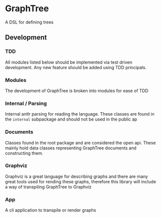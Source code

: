 # GraphTree
A DSL for defining trees

## Development

### TDD
All modules listed below should be implemented via test driven development. Any new feature should be added using TDD
principals.

### Modules
The development of GraphTree is broken into modules for ease of TDD

### Internal / Parsing

Internal antlr parsing for reading the language. These classes are found in the `internal` subpackage and should not be
used in the public ap

### Documents

Classes found in the root package and are considered the open api. These mainly hold data classes representing GraphTree
documents and constructing them.

### Graphviz

Graphviz is a great language for describing graphs and there are many great tools used for rending these graphs, 
therefore this library will include a way of transpiling GraphTree to Graphviz

### App

A cli application to transpile or render graphs